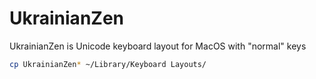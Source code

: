UkrainianZen
============

UkrainianZen is Unicode keyboard layout for MacOS with "normal" keys

```bash
cp UkrainianZen* ~/Library/Keyboard Layouts/
```
